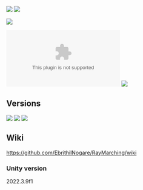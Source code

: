 [![](https://img.shields.io/github/actions/workflow/status/EbrithilNogare/RayMarching/buildGame.yml?style=for-the-badge&cacheSeconds=300)](https://ebrithilnogare.github.io/RayMarching/)
[![](https://img.shields.io/github/last-commit/EbrithilNogare/RayMarching/main?label=Last%20build&style=for-the-badge&logo=unity&cacheSeconds=300)](https://ebrithilnogare.github.io/RayMarching/)

[![](https://img.shields.io/github/package-json/v/EbrithilNogare/RayMarching/gh-pages?label=version&style=for-the-badge&cacheSeconds=300)](https://github.com/EbrithilNogare/RayMarching/tree/gh-pages/Build)

[![](https://img.shields.io/github/size/EbrithilNogare/RayMarching/Build/WebGL.wasm?branch=gh-pages&style=for-the-badge&label=Size%20of%20scripts&cacheSeconds=300)](https://github.com/EbrithilNogare/RayMarching/tree/gh-pages/Build)
[![](https://img.shields.io/github/size/EbrithilNogare/RayMarching/Build/WebGL.data?branch=gh-pages&style=for-the-badge&label=Size%20of%20data&cacheSeconds=300)](https://github.com/EbrithilNogare/RayMarching/tree/gh-pages/Build)

## Versions

[![](https://img.shields.io/badge/Online%20version-555555?style=for-the-badge&logo=webgl&logoColor=white&cacheSeconds=3000)](https://ebrithilnogare.github.io/RayMarching/)
[![](https://img.shields.io/badge/Windows%20version-555555?style=for-the-badge&logo=windows&logoColor=white&cacheSeconds=3000)](https://nightly.link/EbrithilNogare/RayMarching/workflows/buildGame/main/build-StandaloneWindows64.zip)
[![](https://img.shields.io/badge/Android%20version-555555?style=for-the-badge&logo=android&logoColor=white&cacheSeconds=3000)](https://nightly.link/EbrithilNogare/RayMarching/workflows/buildGame/main/build-Android.zip)

## Wiki

https://github.com/EbrithilNogare/RayMarching/wiki

### Unity version

2022.3.9f1

